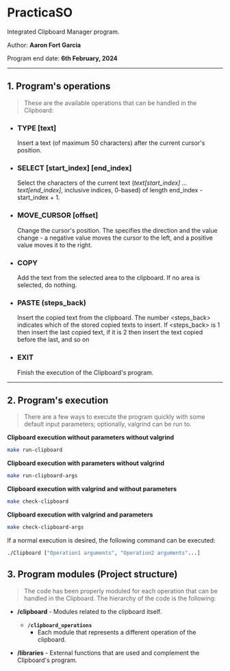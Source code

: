 # PracticaSO
Integrated Clipboard Manager program.

Author: **Aaron Fort Garcia**

Program end date: **6th February, 2024**

---

## 1. Program's operations
> These are the available operations that can be handled in the Clipboard:

* ### TYPE [text]
  Insert a text (of maximum 50 characters) after the current cursor's position.

* ### SELECT [start_index] [end_index]
  Select the characters of the current text (_text[start_index] ... text[end_index]_, inclusive indices, 0-based) of length
  end_index - start_index + 1.

* ### MOVE_CURSOR [offset]
  Change the cursor's position. The <offset> specifies the direction and the value change - a negative value moves the cursor
  to the left, and a positive value moves it to the right.

* ### COPY
  Add the text from the selected area to the clipboard. If no area is selected, do nothing.

* ### PASTE (steps_back)
  Insert the copied text from the clipboard. The  number <steps_back> indicates which of the stored copied texts to insert.
  If <steps_back> is 1 then insert the last copied text, if it is 2 then insert the text copied before the last, and so on

* ### EXIT
  Finish the execution of the Clipboard's program.

---

## 2. Program's execution
> There are a few ways to execute the program quickly with some default input parameters; optionally, valgrind can be run to.

**Clipboard execution without parameters without valgrind**
````sh
make run-clipboard
````

**Clipboard execution with parameters without valgrind**
````sh
make run-clipboard-args
````

**Clipboard execution with valgrind and without parameters**
````sh
make check-clipboard
````

**Clipboard execution with valgrind and parameters**
````sh
make check-clipboard-args
````
If a normal execution is desired, the following command can be executed:
```sh
./Clipboard ["Operation1 arguments", "Operation2 arguments"...]
```

## 3. Program modules (Project structure)
> The code has been properly moduled for each operation that can be handled in the Clipboard.
The hierarchy of the code is the following:
* **/clipboard** - Modules related to the clipboard itself.
  * **`/clipboard_operations`**
    * Each module that represents a different operation of the clipboard.
    
* **/libraries** - External functions that are used and complement the Clipboard's program.